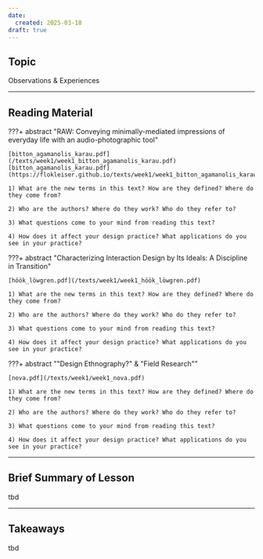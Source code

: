 ```yaml
---
date:
  created: 2025-03-18
draft: true
---
```

## Topic
Observations & Experiences

___

## Reading Material

???+ abstract "RAW: Conveying minimally-mediated impressions of everyday life with an audio-photographic tool"

    [bitton_agamanolis_karau.pdf](/texts/week1/week1_bitton_agamanolis_karau.pdf)
    [bitton_agamanolis_karau.pdf](https://flokleiser.github.io/texts/week1/week1_bitton_agamanolis_karau.pdf)

    1) What are the new terms in this text? How are they defined? Where do they come from?

    2) Who are the authors? Where do they work? Who do they refer to? 

    3) What questions come to your mind from reading this text?

    4) How does it affect your design practice? What applications do you see in your practice?


???+ abstract "Characterizing Interaction Design by Its Ideals: A Discipline in Transition"

    [höök_löwgren.pdf](/texts/week1/week1_höök_löwgren.pdf)

    1) What are the new terms in this text? How are they defined? Where do they come from?

    2) Who are the authors? Where do they work? Who do they refer to? 

    3) What questions come to your mind from reading this text?

    4) How does it affect your design practice? What applications do you see in your practice?


???+ abstract ""Design Ethnography?" & "Field Research""

    [nova.pdf](/texts/week1/week1_nova.pdf)

    1) What are the new terms in this text? How are they defined? Where do they come from?

    2) Who are the authors? Where do they work? Who do they refer to? 

    3) What questions come to your mind from reading this text?

    4) How does it affect your design practice? What applications do you see in your practice?


___

## Brief Summary of Lesson
tbd

___

## Takeaways
tbd
